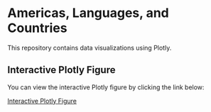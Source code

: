 # Americas, Languages, and Countries
This repository contains data visualizations using Plotly.

## Interactive Plotly Figure

You can view the interactive Plotly figure by clicking the link below:

[Interactive Plotly Figure](https://username.github.io/Americas_Languages_Countries/figure.html)
